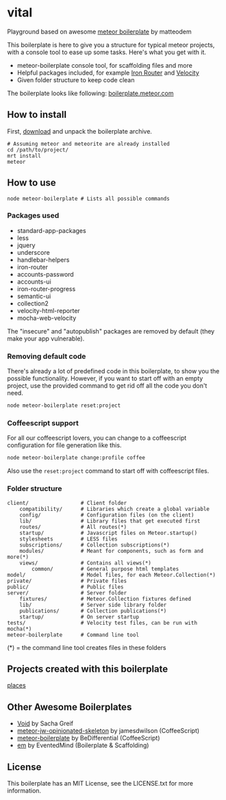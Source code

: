 # vital

Playground based on awesome [meteor boilerplate](https://github.com/matteodem/meteor-boilerplate) by matteodem

This boilerplate is here to give you a structure for typical meteor projects, with a console tool to ease up some tasks. Here's what you get
with it.

* meteor-boilerplate console tool, for scaffolding files and more
* Helpful packages included, for example [Iron Router](https://github.com/EventedMind/iron-router) and [Velocity](https://github.com/xolvio/velocity)
* Given folder structure to keep code clean

The boilerplate looks like following: [boilerplate.meteor.com](http://boilerplate.meteor.com)

## How to install

First, [download](https://github.com/matteodem/meteor-boilerplate/zipball/master) and unpack the boilerplate archive.
```
# Assuming meteor and meteorite are already installed
cd /path/to/project/
mrt install
meteor
```

## How to use
```
node meteor-boilerplate # Lists all possible commands
```

### Packages used

* standard-app-packages
* less
* jquery
* underscore
* handlebar-helpers
* iron-router
* accounts-password
* accounts-ui
* iron-router-progress
* semantic-ui
* collection2
* velocity-html-reporter
* mocha-web-velocity

The "insecure" and "autopublish" packages are removed by default (they make your app vulnerable).

### Removing default code

There's already a lot of predefined code in this boilerplate, to show you the possible functionality. However, if you want to start off with an
empty project, use the provided command to get rid off all the code you don't need.

```sh
node meteor-boilerplate reset:project
```

### Coffeescript support

For all our coffeescript lovers, you can change to a coffeescript configuration for file generation like this.

```sh
node meteor-boilerplate change:profile coffee
```

Also use the ```reset:project``` command to start off with coffeescript files.

### Folder structure

```
client/ 				# Client folder
    compatibility/      # Libraries which create a global variable
    config/             # Configuration files (on the client)
	lib/                # Library files that get executed first
    routes/             # All routes(*)
    startup/            # Javascript files on Meteor.startup()
    stylesheets         # LESS files
    subscriptions/      # Collection subscriptions(*)
    modules/            # Meant for components, such as form and more(*)
	views/			    # Contains all views(*)
	    common/         # General purpose html templates
model/  				# Model files, for each Meteor.Collection(*)
private/                # Private files
public/                 # Public files
server/					# Server folder
    fixtures/           # Meteor.Collection fixtures defined
    lib/                # Server side library folder
    publications/       # Collection publications(*)
    startup/            # On server startup
tests/					# Velocity test files, can be run with mocha(*)
meteor-boilerplate		# Command line tool
```

(*) = the command line tool creates files in these folders

## Projects created with this boilerplate
[places](https://github.com/matteodem/places)

## Other Awesome Boilerplates

- [Void](https://github.com/SachaG/Void) by Sacha Greif
- [meteor-jw-opinionated-skeleton](https://github.com/jamesdwilson/meteor-jw-opinionated-skeleton) by jamesdwilson (CoffeeScript)
- [meteor-boilerplate](https://github.com/BeDifferential/meteor-boilerplate) by BeDifferential (CoffeeScript)
- [em](https://github.com/EventedMind/em) by EventedMind (Boilerplate & Scaffolding)

## License
This boilerplate has an MIT License, see the LICENSE.txt for more information.
